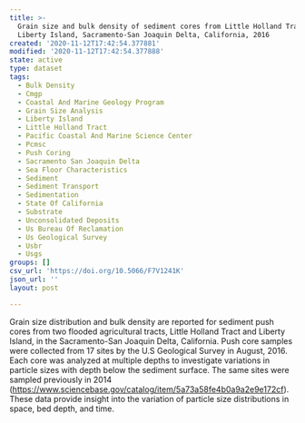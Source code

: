 ```yaml
---
title: >-
  Grain size and bulk density of sediment cores from Little Holland Tract and
  Liberty Island, Sacramento-San Joaquin Delta, California, 2016
created: '2020-11-12T17:42:54.377881'
modified: '2020-11-12T17:42:54.377888'
state: active
type: dataset
tags:
  - Bulk Density
  - Cmgp
  - Coastal And Marine Geology Program
  - Grain Size Analysis
  - Liberty Island
  - Little Holland Tract
  - Pacific Coastal And Marine Science Center
  - Pcmsc
  - Push Coring
  - Sacramento San Joaquin Delta
  - Sea Floor Characteristics
  - Sediment
  - Sediment Transport
  - Sedimentation
  - State Of California
  - Substrate
  - Unconsolidated Deposits
  - Us Bureau Of Reclamation
  - Us Geological Survey
  - Usbr
  - Usgs
groups: []
csv_url: 'https://doi.org/10.5066/F7V1241K'
json_url: ''
layout: post

---
```

Grain size distribution and bulk density are reported for sediment push cores from two flooded agricultural tracts, Little Holland Tract and Liberty Island, in the Sacramento-San Joaquin Delta, California. Push core samples were collected from 17 sites by the U.S Geological Survey in August, 2016. Each core was analyzed at multiple depths to investigate variations in particle sizes with depth below the sediment surface. The same sites were sampled previously in 2014 (https://www.sciencebase.gov/catalog/item/5a73a58fe4b0a9a2e9e172cf). These data provide insight into the variation of particle size distributions in space, bed depth, and time.
